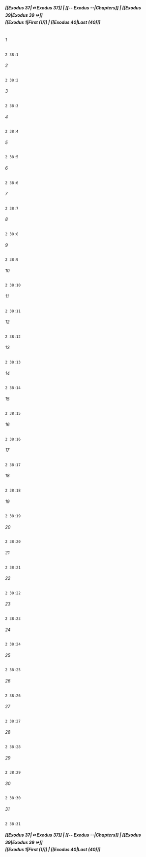
##### **[[Exodus 37|⏪ Exodus 37]] | [[-- Exodus --|Chapters]] | [[Exodus 39|Exodus 39 ⏩]]**<br>**[[Exodus 1|First (1)]] | [[Exodus 40|Last (40)]]**<br><br>

###### 1
``` verse
2 38:1
```
###### 2
``` verse
2 38:2
```
###### 3
``` verse
2 38:3
```
###### 4
``` verse
2 38:4
```
###### 5
``` verse
2 38:5
```
###### 6
``` verse
2 38:6
```
###### 7
``` verse
2 38:7
```
###### 8
``` verse
2 38:8
```
###### 9
``` verse
2 38:9
```
###### 10
``` verse
2 38:10
```
###### 11
``` verse
2 38:11
```
###### 12
``` verse
2 38:12
```
###### 13
``` verse
2 38:13
```
###### 14
``` verse
2 38:14
```
###### 15
``` verse
2 38:15
```
###### 16
``` verse
2 38:16
```
###### 17
``` verse
2 38:17
```
###### 18
``` verse
2 38:18
```
###### 19
``` verse
2 38:19
```
###### 20
``` verse
2 38:20
```
###### 21
``` verse
2 38:21
```
###### 22
``` verse
2 38:22
```
###### 23
``` verse
2 38:23
```
###### 24
``` verse
2 38:24
```
###### 25
``` verse
2 38:25
```
###### 26
``` verse
2 38:26
```
###### 27
``` verse
2 38:27
```
###### 28
``` verse
2 38:28
```
###### 29
``` verse
2 38:29
```
###### 30
``` verse
2 38:30
```
###### 31
``` verse
2 38:31
```

##### **[[Exodus 37|⏪ Exodus 37]] | [[-- Exodus --|Chapters]] | [[Exodus 39|Exodus 39 ⏩]]**<br>**[[Exodus 1|First (1)]] | [[Exodus 40|Last (40)]]**

